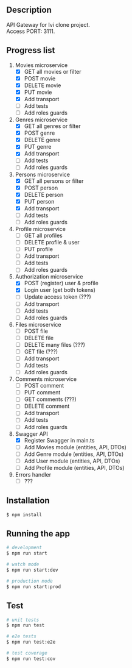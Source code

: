 ## Description

API Gateway for Ivi clone project.\
Access PORT: 3111.

## Progress list
1. Movies microservice
   - [x] GET all movies or filter
   - [x] POST movie
   - [x] DELETE movie
   - [x] PUT movie
   - [x] Add transport
   - [ ] Add tests
   - [ ] Add roles guards

2. Genres microservice
   - [x] GET all genres or filter
   - [x] POST genre
   - [x] DELETE genre
   - [x] PUT genre
   - [x] Add transport
   - [ ] Add tests
   - [ ] Add roles guards

3. Persons microservice
   - [x] GET all persons or filter
   - [x] POST person
   - [x] DELETE person
   - [x] PUT person
   - [x] Add transport
   - [ ] Add tests
   - [ ] Add roles guards

4. Profile microservice
   - [ ] GET all profiles
   - [ ] DELETE profile & user
   - [ ] PUT profile
   - [ ] Add transport
   - [ ] Add tests
   - [ ] Add roles guards

5. Authorization microservice
   - [x] POST (register) user & profile
   - [x] Login user (get both tokens)
   - [ ] Update access token (???)
   - [ ] Add transport
   - [ ] Add tests
   - [ ] Add roles guards

6. Files microservice
   - [ ] POST file
   - [ ] DELETE file
   - [ ] DELETE many files (???)
   - [ ] GET file (???)
   - [ ] Add transport
   - [ ] Add tests
   - [ ] Add roles guards

7. Comments microservice
   - [ ] POST comment
   - [ ] PUT comment
   - [ ] GET comments (???)
   - [ ] DELETE comment
   - [ ] Add transport
   - [ ] Add tests
   - [ ] Add roles guards

8. Swagger API
   - [x] Register Swagger in main.ts 
   - [ ] Add Movies module (entities, API, DTOs) 
   - [ ] Add Genre module (entities, API, DTOs)
   - [ ] Add User module (entities, API, DTOs)
   - [ ] Add Profile module (entities, API, DTOs)

9. Errors handler
   - [ ] ???

## Installation

```bash
$ npm install
```

## Running the app

```bash
# development
$ npm run start

# watch mode
$ npm run start:dev

# production mode
$ npm run start:prod
```

## Test

```bash
# unit tests
$ npm run test

# e2e tests
$ npm run test:e2e

# test coverage
$ npm run test:cov
```